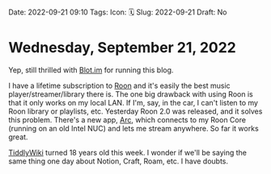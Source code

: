 Date: 2022-09-21 09:10
Tags: 
Icon: 🗓️
Slug: 2022-09-21
Draft: No

# Wednesday, September 21, 2022

Yep, still thrilled with [Blot.im](https://blot.im) for running this blog.

I have a lifetime subscription to [Roon](https://roonlabs.com) and it's easily the best music player/streamer/library there is. The one big drawback with using Roon is that it only works on my local LAN. If I'm, say, in the car, I can't listen to my Roon library or playlists, etc. Yesterday Roon 2.0 was released, and it solves this problem. There's a new app, [Arc](https://roonlabs.com/arc), which connects to my Roon Core (running on an old Intel NUC) and lets me stream anywhere. So far it works great.

[TiddlyWiki](https://tiddlywiki.com) turned 18 years old this week. I wonder if we'll be saying the same thing one day about Notion, Craft, Roam, etc. I have doubts.
